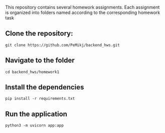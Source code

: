 This repository contains several homework assignments. 
Each assignment is organized into folders named according to the corresponding homework task

## Clone the repository:
```git clone https://github.com/PeMikj/backend_hws.git```

## Navigate to the folder
```cd backend_hws/homework1```

## Install the dependencies
```pip install -r requirements.txt```

## Run the application
```python3 -m uvicorn app:app```
